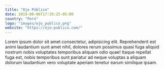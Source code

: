 ```yaml
---
title: "Ojo Público"
date: 2019-08-06T17:35:25-05:00
country: "Perú"
logo: "images/ojo_publico.png"
website: "https://ojo-publico.com/"
---
```


Lorem ipsum dolor sit amet consectetur, adipisicing elit. Reprehenderit est animi laudantium sunt amet nihil, dolores rerum possimus quasi fuga aliquid nostrum nobis voluptates temporibus aliquam odio quae! Itaque repellat fuga est, nobis temporibus sunt pariatur ad neque voluptas a aliquam dolorum laudantium vero voluptate aperiam tenetur earum similique ipsam.